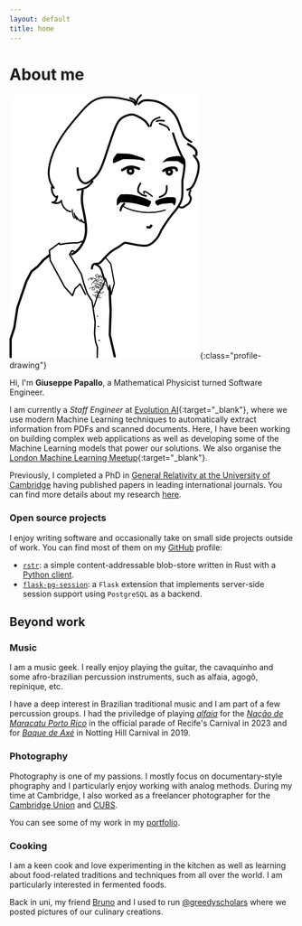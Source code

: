 ```yaml
---
layout: default
title: home
---
```

# About me

![giuppep's portrait by Filippo Papallo](/assets/img/peppe.svg "giuppep by Filippo Papallo"){:class="profile-drawing"}

Hi, I'm **Giuseppe Papallo**, a Mathematical Physicist turned Software Engineer.

I am currently a *Staff Engineer* at
[Evolution AI](https://evolution.ai){:target="_blank"}, where we use modern Machine Learning
techniques to automatically extract information from PDFs and scanned documents.
Here, I have been working on building complex web applications as well as developing
some of the Machine Learning models that power our solutions.
We also organise the [London Machine Learning Meetup](https://www.meetup.com/London-Machine-Learning-Meetup/){:target="_blank"}.

Previously, I completed a PhD in
[General Relativity at the University of Cambridge](https://www.damtp.cam.ac.uk/research/gr/index)
having published papers in leading international journals.
You can find more details about my research [here](/academic).

### Open source projects

I enjoy writing software and occasionally take on small side projects outside of work.
You can find most of them on my [GitHub](https://github.com/giuppep) profile:

- [`rstr`](https://github.com/giuppep/rstr): a simple content-addressable blob-store written in Rust
with a [Python client](https://github.com/giuppep/rstr-client).
- [`flask-pg-session`](https://github.com/giuppep/flask-pg-session): a `Flask` extension
that implements server-side session support using `PostgreSQL` as a backend.

## Beyond work

### Music

I am a music geek. I really enjoy playing the guitar, the cavaquinho and some afro-brazilian
percussion instruments, such as alfaia, agogô, repinique, etc.

I have a deep interest in Brazilian traditional music and I am part of a few percussion groups.
I had the priviledge of playing [*alfaia*](https://en.wikipedia.org/wiki/Alfaia) for the
[*Nação de Maracatu Porto Rico*](https://nacaoportorico.maracatu.org.br/) in the official parade
of Recife's Carnival in 2023 and for [*Baque de Axé*](https://www.baquedeaxe.com/) in
Notting Hill Carnival in 2019.

### Photography

Photography is one of my passions. I mostly focus on documentary-style phography and I
particularly enjoy working with analog methods.
During my time at Cambridge, I also worked as a freelancer photographer for the
[Cambridge Union](https://cus.org/) and [CUBS](https://cubsbrazil.org/).

You can see some of my work in my [portfolio](https://giuseppe.papallo.it).

### Cooking

I am a keen cook and love experimenting in the kitchen as well as learning about
food-related traditions and techniques from all over the world.
I am particularly interested in fermented foods.

Back in uni, my friend [Bruno](https://brloureiro.github.io/) and I used to run
[@greedyscholars](https://www.instagram.com/greedyscholars/) where we posted pictures of
our culinary creations.
